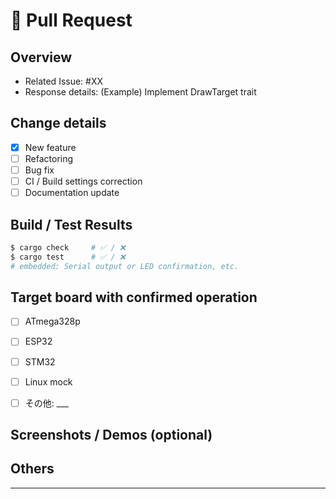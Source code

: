 # 🚀 Pull Request

## Overview

<!-- Describe the issue that this PR solves and its purpose. -->
- Related Issue: #XX
- Response details: (Example) Implement DrawTarget trait

## Change details

- [x] New feature
- [ ] Refactoring
- [ ] Bug fix
- [ ] CI / Build settings correction
- [ ] Documentation update

## Build / Test Results

```sh
$ cargo check     # ✅ / ❌
$ cargo test      # ✅ / ❌
# embedded: Serial output or LED confirmation, etc.
```

## Target board with confirmed operation
 - [ ] ATmega328p

 - [ ] ESP32

 - [ ] STM32

 - [ ] Linux mock

 - [ ] その他: ___

## Screenshots / Demos (optional)

<!-- It would be great if there were images output to OLED. -->

## Others

<!-- Notes for reviewers -->

---
